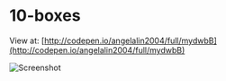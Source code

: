 10-boxes
============
View at: [http://codepen.io/angelalin2004/full/mydwbB](http://codepen.io/angelalin2004/full/mydwbB)

![Screenshot](http://i214.photobucket.com/albums/cc208/_-Wind-_/github-10boxes.png)
